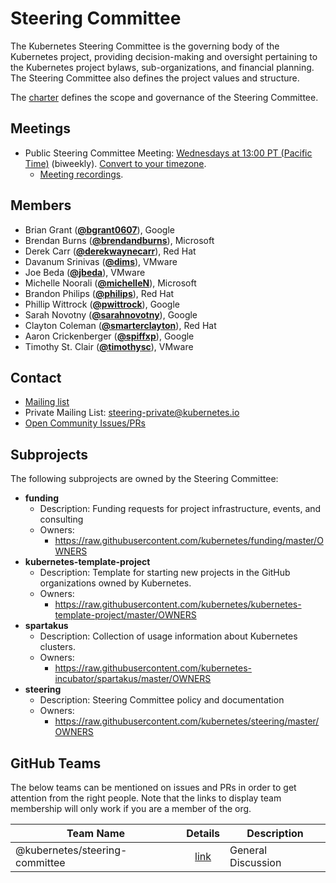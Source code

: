 <!---
This is an autogenerated file!

Please do not edit this file directly, but instead make changes to the
sigs.yaml file in the project root.

To understand how this file is generated, see https://git.k8s.io/community/generator/README.md
--->
# Steering Committee

The Kubernetes Steering Committee is the governing body of the Kubernetes project, providing decision-making and oversight pertaining to the Kubernetes project bylaws, sub-organizations, and financial planning. The Steering Committee also defines the project values and structure.

The [charter](https://git.k8s.io/steering/charter.md) defines the scope and governance of the Steering Committee.

## Meetings
* Public Steering Committee Meeting: [Wednesdays at 13:00 PT (Pacific Time)](https://bit.ly/k8s-steering-wd) (biweekly). [Convert to your timezone](http://www.thetimezoneconverter.com/?t=13:00&tz=PT%20%28Pacific%20Time%29).
  * [Meeting recordings](https://www.youtube.com/watch?v=YAzgJRQxsdc&list=PL69nYSiGNLP1yP1B_nd9-drjoxp0Q14qM).

## Members

* Brian Grant (**[@bgrant0607](https://github.com/bgrant0607)**), Google
* Brendan Burns (**[@brendandburns](https://github.com/brendandburns)**), Microsoft
* Derek Carr (**[@derekwaynecarr](https://github.com/derekwaynecarr)**), Red Hat
* Davanum Srinivas (**[@dims](https://github.com/dims)**), VMware
* Joe Beda (**[@jbeda](https://github.com/jbeda)**), VMware
* Michelle Noorali (**[@michelleN](https://github.com/michelleN)**), Microsoft
* Brandon Philips (**[@philips](https://github.com/philips)**), Red Hat
* Phillip Wittrock (**[@pwittrock](https://github.com/pwittrock)**), Google
* Sarah Novotny (**[@sarahnovotny](https://github.com/sarahnovotny)**), Google
* Clayton Coleman (**[@smarterclayton](https://github.com/smarterclayton)**), Red Hat
* Aaron Crickenberger (**[@spiffxp](https://github.com/spiffxp)**), Google
* Timothy St. Clair (**[@timothysc](https://github.com/timothysc)**), VMware

## Contact
* [Mailing list](https://groups.google.com/a/kubernetes.io/forum/#!forum/steering)
* Private Mailing List: steering-private@kubernetes.io
* [Open Community Issues/PRs](https://github.com/kubernetes/community/labels/ug%2Fsteering)

## Subprojects

The following subprojects are owned by the Steering Committee:
- **funding**
  - Description: Funding requests for project infrastructure, events, and consulting
  - Owners:
    - https://raw.githubusercontent.com/kubernetes/funding/master/OWNERS
- **kubernetes-template-project**
  - Description: Template for starting new projects in the GitHub organizations owned by Kubernetes.
  - Owners:
    - https://raw.githubusercontent.com/kubernetes/kubernetes-template-project/master/OWNERS
- **spartakus**
  - Description: Collection of usage information about Kubernetes clusters.
  - Owners:
    - https://raw.githubusercontent.com/kubernetes-incubator/spartakus/master/OWNERS
- **steering**
  - Description: Steering Committee policy and documentation
  - Owners:
    - https://raw.githubusercontent.com/kubernetes/steering/master/OWNERS

## GitHub Teams

The below teams can be mentioned on issues and PRs in order to get attention from the right people.
Note that the links to display team membership will only work if you are a member of the org.

| Team Name | Details | Description |
| --------- |:-------:| ----------- |
| @kubernetes/steering-committee | [link](https://github.com/orgs/kubernetes/teams/steering-committee) | General Discussion |

<!-- BEGIN CUSTOM CONTENT -->

<!-- END CUSTOM CONTENT -->
